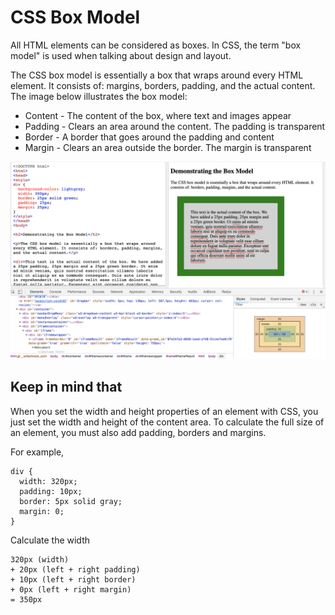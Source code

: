 CSS Box Model
===

All HTML elements can be considered as boxes. In CSS, the term "box model" is used when talking about design and layout.

The CSS box model is essentially a box that wraps around every HTML element. It consists of: margins, borders, padding, and the actual content. The image below illustrates the box model:

- Content - The content of the box, where text and images appear
- Padding - Clears an area around the content. The padding is transparent
- Border - A border that goes around the padding and content
- Margin - Clears an area outside the border. The margin is transparent

![idea](./box-model.png)

Keep in mind that
---
When you set the width and height properties of an element with CSS, you just set the width and height of the content area. To calculate the full size of an element, you must also add padding, borders and margins.

For example,
```
div {
  width: 320px;
  padding: 10px;
  border: 5px solid gray;
  margin: 0; 
}
```

Calculate the width
```
320px (width)
+ 20px (left + right padding)
+ 10px (left + right border)
+ 0px (left + right margin)
= 350px
```